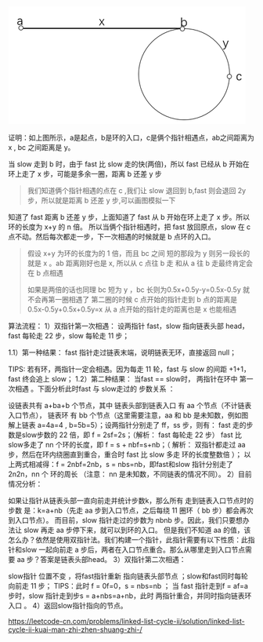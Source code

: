 

![](8-142_linked-list-cycle-ii.png)

证明：如上图所示，a是起点，b是环的入口，c是俩个指针相遇点，ab之间距离为 x , bc 之间距离是 y。

当 slow 走到 b 时，由于 fast 比 slow 走的快(两倍)，所以 fast 已经从 b 开始在环上走了 x 步，可能是多余一圈，距离 b 还差 y 步
> 我们知道俩个指针相遇的点在 c ,我们让 slow 退回到 b,fast 则会退回 2y 步，所以就是距离 b 还差 y 步,可以画图模拟一下

知道了 fast 距离 b 还差 y 步，上面知道了 fast 从 b 开始在环上走了 x 步。所以环的长度为 x+y 的 n 倍。
所以当俩个指针相遇时，把 fast 放回原点，slow 在 c 点不动。然后每次都走一步，下一次相遇的时候就是 b 点环的入口。
> 假设 x+y 为环的长度为的 1 倍，而且 bc 之间 短的那段为 y 则另一段长的就是 x 。ab 距离刚好也是 x,
> 所以从 c 点往 b 走 和从 a 往 b 走最终肯定会在 b 点相遇
> 
>如果是两倍的话也同理 bc 短为 y ，bc 长则为0.5x+0.5y-y=0.5x-0.5y 就不会再第一圈相遇了
> 第二圈的时候 c 点开始的指针走到 b 点的距离是 0.5x-0.5y+0.5x+0.5y=x
> 从 a 点开始的指针走的距离也是 x 也能相遇 

算法流程：
1）双指针第一次相遇： 设两指针 fast，slow 指向链表头部 head，fast 每轮走 22 步，slow 每轮走 11 步；

1.1）第一种结果： fast 指针走过链表末端，说明链表无环，直接返回 null；

TIPS: 若有环，两指针一定会相遇。因为每走 11 轮，fast 与 slow 的间距 +1+1，fast 终会追上 slow；
1.2）第二种结果： 当fast == slow时， 两指针在环中 第一次相遇 。下面分析此时fast 与 slow走过的 步数关系 ：

设链表共有 a+ba+b 个节点，其中 链表头部到链表入口 有 aa 个节点（不计链表入口节点）， 链表环 有 bb 个节点（这里需要注意，aa 和 bb 是未知数，例如图解上链表 a=4a=4 , b=5b=5）；设两指针分别走了 ff，ss 步，则有：
fast 走的步数是slow步数的 22 倍，即 f = 2sf=2s；（解析： fast 每轮走 22 步）
fast 比 slow多走了 nn 个环的长度，即 f = s + nbf=s+nb；（ 解析： 双指针都走过 aa 步，然后在环内绕圈直到重合，重合时 fast 比 slow 多走 环的长度整数倍 ）；
以上两式相减得：f = 2nbf=2nb，s = nbs=nb，即fast和slow 指针分别走了 2n2n，nn 个 环的周长 （注意： nn 是未知数，不同链表的情况不同）。
2）目前情况分析：

如果让指针从链表头部一直向前走并统计步数k，那么所有 走到链表入口节点时的步数 是：k=a+nb（先走 aa 步到入口节点，之后每绕 11 圈环（ bb 步）都会再次到入口节点）。
而目前，slow 指针走过的步数为 nbnb 步。因此，我们只要想办法让 slow 再走 aa 步停下来，就可以到环的入口。
但是我们不知道 aa 的值，该怎么办？依然是使用双指针法。我们构建一个指针，此指针需要有以下性质：此指针和slow 一起向前走 a 步后，两者在入口节点重合。那么从哪里走到入口节点需要 aa 步？答案是链表头部head。
3）双指针第二次相遇：

slow指针 位置不变 ，将fast指针重新 指向链表头部节点 ；slow和fast同时每轮向前走 11 步；
TIPS：此时 f = 0f=0，s = nbs=nb ；
当 fast 指针走到f = af=a 步时，slow 指针走到步s = a+nbs=a+nb，此时 两指针重合，并同时指向链表环入口 。
4）返回slow指针指向的节点。

https://leetcode-cn.com/problems/linked-list-cycle-ii/solution/linked-list-cycle-ii-kuai-man-zhi-zhen-shuang-zhi-/